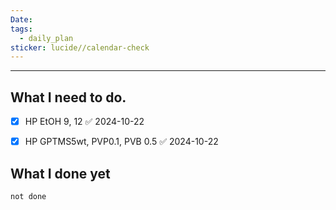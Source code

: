 ```yaml
---
Date: 
tags:
  - daily_plan
sticker: lucide//calendar-check
---
```

---
## What I need to do.

- [x] HP EtOH 9, 12 ✅ 2024-10-22
- [x] HP GPTMS5wt, PVP0.1, PVB 0.5 ✅ 2024-10-22


## What I done yet
```tasks
not done
```
